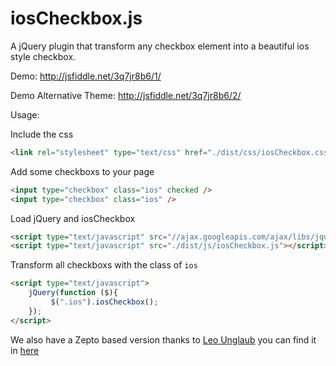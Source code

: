 iosCheckbox.js
==============

A jQuery plugin that transform any checkbox element into a beautiful ios style checkbox.

Demo: http://jsfiddle.net/3q7jr8b6/1/

Demo Alternative Theme: http://jsfiddle.net/3q7jr8b6/2/

Usage:

Include the css

```html
<link rel="stylesheet" type="text/css" href="./dist/css/iosCheckbox.css" />
```

Add some checkboxs to your page

```html
<input type="checkbox" class="ios" checked />
<input type="checkbox" class="ios" />
```

Load jQuery and iosCheckbox 

```html
<script type="text/javascript" src="//ajax.googleapis.com/ajax/libs/jquery/1.9.1/jquery.min.js"></script>
<script type="text/javascript" src="./dist/js/iosCheckbox.js"></script>
```

Transform all checkboxs with the class of `ios`

```html
<script type="text/javascript">
	jQuery(function ($){
	     $(".ios").iosCheckbox();
	});
</script>
```

We also have a Zepto based version thanks to [Leo Unglaub](https://github.com/leo-unglaub) you can find it in [here](https://github.com/foxship/zepto-ios-checkbox.js)
